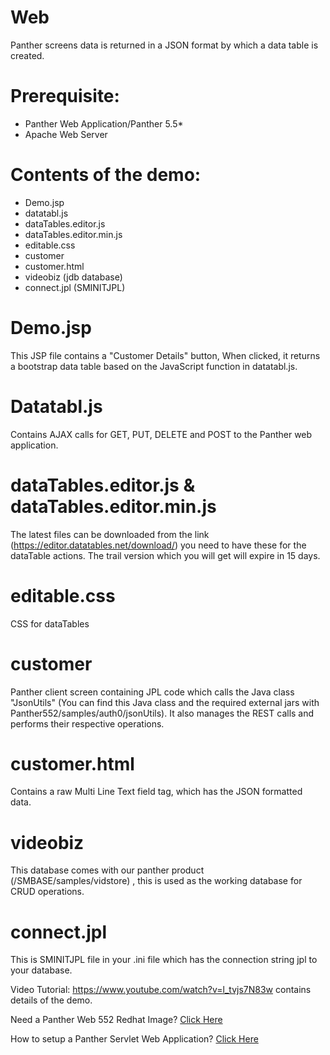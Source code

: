 # Web
Panther screens data is returned in a JSON format by which a data table is created.

# Prerequisite:
  * Panther Web Application/Panther 5.5*
  * Apache Web Server

# Contents of the demo:
  * Demo.jsp
  * datatabl.js
  * dataTables.editor.js
  * dataTables.editor.min.js
  * editable.css
  * customer
  * customer.html
  * videobiz (jdb database)
  * connect.jpl (SMINITJPL)
  
# Demo.jsp
This JSP file contains a "Customer Details" button, When clicked, it returns a bootstrap data table based on the JavaScript function in datatabl.js.  

# Datatabl.js
Contains AJAX calls for GET, PUT, DELETE and POST to the Panther web application.

# dataTables.editor.js & dataTables.editor.min.js
The latest files can be downloaded from the link (https://editor.datatables.net/download/) you need to have these for the dataTable actions. The trail version which you will get will expire in 15 days.

# editable.css
CSS for dataTables

# customer
Panther client screen containing JPL code which calls the Java class  "JsonUtils" (You can find this Java class and the required external jars with Panther552/samples/auth0/jsonUtils). It also manages the REST calls and performs their respective operations.

# customer.html
Contains a raw Multi Line Text field tag, which has the JSON formatted data.

# videobiz
This database comes with our panther product (/SMBASE/samples/vidstore) , this is used as the working database for CRUD operations.

# connect.jpl
This is SMINITJPL file in your .ini file which has the connection string jpl to your database.

Video Tutorial: https://www.youtube.com/watch?v=l_tvjs7N83w  contains details of the demo.

Need a Panther Web 552 Redhat Image? [Click Here](https://hub.docker.com/r/prolificspanther/pantherweb)

How to setup a Panther Servlet Web Application? [Click Here](https://github.com/ProlificsPanther/PantherWeb/releases)
